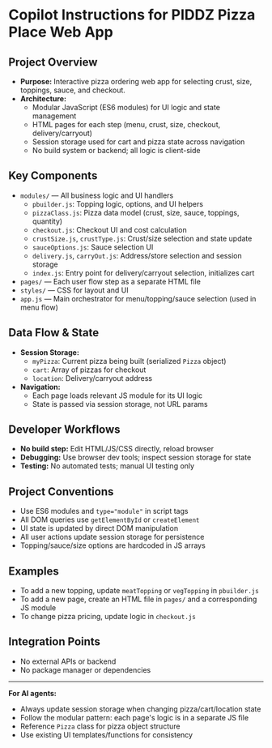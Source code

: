 # Copilot Instructions for PIDDZ Pizza Place Web App

## Project Overview
- **Purpose:** Interactive pizza ordering web app for selecting crust, size, toppings, sauce, and checkout.
- **Architecture:**
  - Modular JavaScript (ES6 modules) for UI logic and state management
  - HTML pages for each step (menu, crust, size, checkout, delivery/carryout)
  - Session storage used for cart and pizza state across navigation
  - No build system or backend; all logic is client-side

## Key Components
- `modules/` — All business logic and UI handlers
  - `pbuilder.js`: Topping logic, options, and UI helpers
  - `pizzaClass.js`: Pizza data model (crust, size, sauce, toppings, quantity)
  - `checkout.js`: Checkout UI and cost calculation
  - `crustSize.js`, `crustType.js`: Crust/size selection and state update
  - `sauceOptions.js`: Sauce selection UI
  - `delivery.js`, `carryOut.js`: Address/store selection and session storage
  - `index.js`: Entry point for delivery/carryout selection, initializes cart
- `pages/` — Each user flow step as a separate HTML file
- `styles/` — CSS for layout and UI
- `app.js` — Main orchestrator for menu/topping/sauce selection (used in menu flow)

## Data Flow & State
- **Session Storage:**
  - `myPizza`: Current pizza being built (serialized `Pizza` object)
  - `cart`: Array of pizzas for checkout
  - `location`: Delivery/carryout address
- **Navigation:**
  - Each page loads relevant JS module for its UI logic
  - State is passed via session storage, not URL params

## Developer Workflows
- **No build step:** Edit HTML/JS/CSS directly, reload browser
- **Debugging:** Use browser dev tools; inspect session storage for state
- **Testing:** No automated tests; manual UI testing only

## Project Conventions
- Use ES6 modules and `type="module"` in script tags
- All DOM queries use `getElementById` or `createElement`
- UI state is updated by direct DOM manipulation
- All user actions update session storage for persistence
- Topping/sauce/size options are hardcoded in JS arrays

## Examples
- To add a new topping, update `meatTopping` or `vegTopping` in `pbuilder.js`
- To add a new page, create an HTML file in `pages/` and a corresponding JS module
- To change pizza pricing, update logic in `checkout.js`

## Integration Points
- No external APIs or backend
- No package manager or dependencies

---
**For AI agents:**
- Always update session storage when changing pizza/cart/location state
- Follow the modular pattern: each page's logic is in a separate JS file
- Reference `Pizza` class for pizza object structure
- Use existing UI templates/functions for consistency
